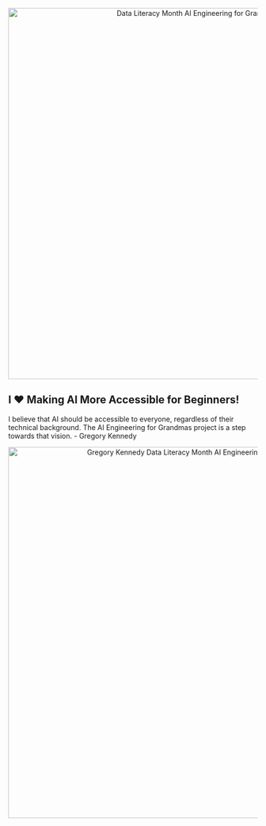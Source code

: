 
<p align="center">
  <img src="https://github.com/user-attachments/assets/e679422b-770d-4ef9-8db3-14940681b58f" alt="Data Literacy Month AI Engineering for Grandmas" width="750">
</p>


## I ❤️ Making AI More Accessible for Beginners! 
I believe that AI should be accessible to everyone, regardless of their technical background.  The AI Engineering for Grandmas project is a step towards that vision. - Gregory Kennedy


<p align="center">
  <img src="https://github.com/user-attachments/assets/ff2f2168-e350-4ff8-9891-4994676a19a5" alt="Gregory Kennedy Data Literacy Month AI Engineering for Grandmas" width="750">
</p>




<!---
aiengineeringforgrandmas/aiengineeringforgrandmas is a ✨ special ✨ repository because its `README.md` (this file) appears on your GitHub profile.
You can click the Preview link to take a look at your changes.
--->


